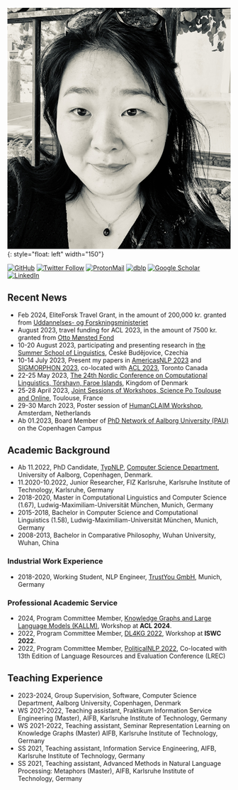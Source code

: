 
![image](personal/images/IMG_7721.jpg){: style="float: left" width="150"}

[![GitHub](https://img.shields.io/github/followers/siebeniris?style=social)](https://github.com/siebeniris)
[![Twitter Follow](https://img.shields.io/twitter/follow/YiyiChen?style=social)](https://twitter.com/YiyiChen)
[![ProtonMail](https://img.shields.io/badge/ProtonMail-8B89CC)](mailto:chen.yiyi@pm.me)
[![dblp](https://a11ybadges.com/badge?logo=dblp)](https://dblp.org/pid/71/1-2.html)
[![Google Scholar](https://a11ybadges.com/badge?logo=googlescholar)](https://scholar.google.com/citations?user=nCLP2jcAAAAJ)
[![LinkedIn](https://img.shields.io/badge/LinkedIn-0077B5?style=for-the-badge&logo=linkedin&logoColor=white)](https://www.linkedin.com/in/yiyi-chen-1005571b4)

[//]: # (My Résumé: <a href="CV.pdf"> CV </a>)

## Recent News
* Feb 2024, EliteForsk Travel Grant, in the amount of 200,000 kr. granted from [Uddannelses- og Forskningsministeriet](https://ufm.dk/forskning-og-innovation/forskningsformidling/eliteforsk/prismodtagere/prismodtagere-2024/eliteforsk-rejsestipendierne-2024/yiyi-chen)
* August 2023, travel funding for ACL 2023, in the amount of 7500 kr. granted from [Otto Mønsted Fond](https://omfonden.dk/application/)
* 10-20 August 2023, participating and presenting research in [the Summer School of Linguistics](https://ssol.ff.cuni.cz/summer-school-of-linguistics/ssol-2023/), České Budějovice, Czechia
* 10-14 July 2023, Present my papers in [AmericasNLP 2023](https://turing.iimas.unam.mx/americasnlp/2023_workshop.html) and [SIGMORPHON 2023](https://sigmorphon.github.io/workshops/2023/), co-located with [ACL 2023](https://2023.aclweb.org/), Toronto Canada
* 22-25 May 2023, [The 24th Nordic Conference on Computational Linguistics, Tórshavn, Faroe Islands](https://www.nodalida2023.fo/), Kingdom of Denmark
* 25-28 April 2023, [Joint Sessions of Workshops, Science Po Toulouse and Online](https://ecpr.eu/JointSessions), Toulouse, France
* 29-30 March 2023, Poster session of [HumanCLAIM Workshop](https://clap-lab.github.io/workshop), Amsterdam, Netherlands
* Ab 01.2023, Board Member of [PhD Network of Aalborg University (PAU)](https://www.facebook.com/groups/PAUNetwork) on the Copenhagen Campus


## Academic Background
* Ab 11.2022, PhD Candidate, [TypNLP](https://twitter.com/TypNLP), [Computer Science Department](https://www.cs.aau.dk/), University of Aalborg, Copenhagen, Denmark.
* 11.2020-10.2022, Junior Researcher, FIZ Karlsruhe, Karlsruhe Institute of Technology, Karlsruhe, Germany
* 2018-2020, Master in  Computational Linguistics and Computer Science (1.67), Ludwig-Maximiliam-Universität München, Munich, Germany
* 2015-2018, Bachelor in Computer Science and Computational Linguistics (1.58), Ludwig-Maximiliam-Universität München, Munich, Germany
* 2008-2013, Bachelor in Comparative Philosophy, Wuhan University, Wuhan, China

### Industrial Work Experience

* 2018-2020, Working Student, NLP Engineer, [TrustYou GmbH](https://www.trustyou.com/), Munich, Germany

### Professional Academic Service
* 2024, Program Committee Member, [Knowledge Graphs and Large Language Models (KALLM)](https://kallmworkshop.github.io/kallm2024/), Workshop at **ACL 2024**.
* 2022, Program Committee Member, [DL4KG 2022](https://alammehwish.github.io/dl4kg2022/), Workshop at **ISWC 2022**.
* 2022, Program Committee Member, [PoliticalNLP 2022](https://sites.google.com/view/politicalnlp2022/home
  ), Co-located with 13th Edition of Language Resources and Evaluation Conference (LREC)

## Teaching Experience
* 2023-2024, Group Supervision, Software, Computer Science Department, Aalborg University, Copenhagen, Denmark
* WS 2021-2022, Teaching assistant, Praktikum Information Service Engineering (Master), AIFB, Karlsruhe Institute of Technology, Germany
* WS 2021-2022, Teaching assistant, Seminar Representation Learning on Knowledge Graphs (Master) AIFB, Karlsruhe Institute of Technology, Germany
* SS 2021, Teaching assistant, Information Service Engineering, AIFB, Karlsruhe Institute of Technology, Germany
* SS 2021, Teaching assistant, Advanced Methods in Natural Language Processing: Metaphors (Master), AIFB, Karlsruhe Institute of Technology, Germany

[//]: # ()
[//]: # (## Supervision Experience)

[//]: # ()
[//]: # (### Seminar Course)

[//]: # ()
[//]: # (* 2022, Yi Xu, Representation Learning on Knowledge Graphs &#40;Master&#41;, Paper Title: “ReInceptionE: Relation-Aware Inception Network with Joint Local-Global Structural Information for Knowledge Graph Embedding”)

[//]: # (* 2022, Florian Krüger, &#40;co-supervisor with Dr. Mehwish Alam&#41;, Representation Learning on Knowledge Graphs &#40;Master&#41;, Paper Title: “K-Adapter: Infusing Knowledge into Pre-Trained Models with Adapters”)

[//]: # (* 2021, Fabio Ritzi, Advanced Methods in Natural Language Processing: Metaphors &#40;Master&#41;,  Paper Title: “How to Avoid Sentences Spelling Boring? Towards a Neural Network Approach to Unsupervised Metapher Generation &#40;Yu and Wan, 2019&#41;”)

[//]: # ()
[//]: # (### Project Courses)

[//]: # ()
[//]: # (* 2022, Vjola Cili, Mona Stebner, Philipp Kiesling, Praktikum Information Service Engineering &#40;Master&#41;- Make more out of less in low-resource languages, Paper Title: “A Quantitive Study on the Influence of Language Similarity in Cross-Lingual Transfer Learning”)

[//]: # (* 2022, Caroline Berg, Nabil Aït Saïd, Nico Aßfalg, &#40;co-supervisor with Russa Biswas&#41;, Praktikum Information Service Engineering &#40;Master&#41;- Multilingual Entity Type Prediction, Paper Title: “Multilingual Entity Type Prediction in DBpedia via Text Analysis”)


[//]: # ()
[//]: # (## Notes )

[//]: # ()
[//]: # (### Set up M1 Max for Deep Learning)

[//]: # ()
[//]: # (More Detaill: [https://siebeniris.github.io/M1MAX/]&#40;https://siebeniris.github.io/M1MAX/&#41;)

[//]: # ()
